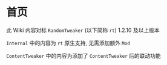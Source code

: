 # 首页

此 Wiki 内容对标 `RandomTweaker` (以下简称 `rt`) 1.2.10 及以上版本

`Internal` 中的内容为 `rt` 原生支持, 无需添加额外 `Mod`

`ContentTweaker` 中的内容为添加了 `ContentTweaker` 后的联动功能
